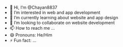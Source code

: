 - 👋 Hi, I’m @Chayan8837
- 👀 I’m interested in web and app development
- 🌱 I’m currently learning about website and app design
- 💞️ I’m looking to collaborate on website development
- 📫 How to reach me ...
- 😄 Pronouns: He/Him
- ⚡ Fun fact: ...


